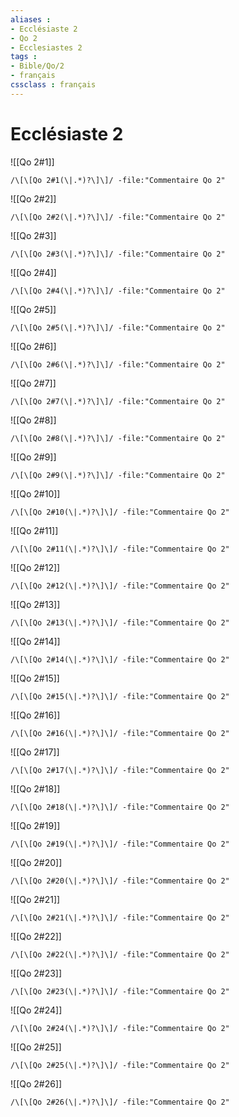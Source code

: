 ```yaml
---
aliases : 
- Ecclésiaste 2
- Qo 2
- Ecclesiastes 2
tags : 
- Bible/Qo/2
- français
cssclass : français
---
```


# Ecclésiaste 2

![[Qo 2#1]]

```query
/\[\[Qo 2#1(\|.*)?\]\]/ -file:"Commentaire Qo 2"
```

![[Qo 2#2]]

```query
/\[\[Qo 2#2(\|.*)?\]\]/ -file:"Commentaire Qo 2"
```

![[Qo 2#3]]

```query
/\[\[Qo 2#3(\|.*)?\]\]/ -file:"Commentaire Qo 2"
```

![[Qo 2#4]]

```query
/\[\[Qo 2#4(\|.*)?\]\]/ -file:"Commentaire Qo 2"
```

![[Qo 2#5]]

```query
/\[\[Qo 2#5(\|.*)?\]\]/ -file:"Commentaire Qo 2"
```

![[Qo 2#6]]

```query
/\[\[Qo 2#6(\|.*)?\]\]/ -file:"Commentaire Qo 2"
```

![[Qo 2#7]]

```query
/\[\[Qo 2#7(\|.*)?\]\]/ -file:"Commentaire Qo 2"
```

![[Qo 2#8]]

```query
/\[\[Qo 2#8(\|.*)?\]\]/ -file:"Commentaire Qo 2"
```

![[Qo 2#9]]

```query
/\[\[Qo 2#9(\|.*)?\]\]/ -file:"Commentaire Qo 2"
```

![[Qo 2#10]]

```query
/\[\[Qo 2#10(\|.*)?\]\]/ -file:"Commentaire Qo 2"
```

![[Qo 2#11]]

```query
/\[\[Qo 2#11(\|.*)?\]\]/ -file:"Commentaire Qo 2"
```

![[Qo 2#12]]

```query
/\[\[Qo 2#12(\|.*)?\]\]/ -file:"Commentaire Qo 2"
```

![[Qo 2#13]]

```query
/\[\[Qo 2#13(\|.*)?\]\]/ -file:"Commentaire Qo 2"
```

![[Qo 2#14]]

```query
/\[\[Qo 2#14(\|.*)?\]\]/ -file:"Commentaire Qo 2"
```

![[Qo 2#15]]

```query
/\[\[Qo 2#15(\|.*)?\]\]/ -file:"Commentaire Qo 2"
```

![[Qo 2#16]]

```query
/\[\[Qo 2#16(\|.*)?\]\]/ -file:"Commentaire Qo 2"
```

![[Qo 2#17]]

```query
/\[\[Qo 2#17(\|.*)?\]\]/ -file:"Commentaire Qo 2"
```

![[Qo 2#18]]

```query
/\[\[Qo 2#18(\|.*)?\]\]/ -file:"Commentaire Qo 2"
```

![[Qo 2#19]]

```query
/\[\[Qo 2#19(\|.*)?\]\]/ -file:"Commentaire Qo 2"
```

![[Qo 2#20]]

```query
/\[\[Qo 2#20(\|.*)?\]\]/ -file:"Commentaire Qo 2"
```

![[Qo 2#21]]

```query
/\[\[Qo 2#21(\|.*)?\]\]/ -file:"Commentaire Qo 2"
```

![[Qo 2#22]]

```query
/\[\[Qo 2#22(\|.*)?\]\]/ -file:"Commentaire Qo 2"
```

![[Qo 2#23]]

```query
/\[\[Qo 2#23(\|.*)?\]\]/ -file:"Commentaire Qo 2"
```

![[Qo 2#24]]

```query
/\[\[Qo 2#24(\|.*)?\]\]/ -file:"Commentaire Qo 2"
```

![[Qo 2#25]]

```query
/\[\[Qo 2#25(\|.*)?\]\]/ -file:"Commentaire Qo 2"
```

![[Qo 2#26]]

```query
/\[\[Qo 2#26(\|.*)?\]\]/ -file:"Commentaire Qo 2"
```

